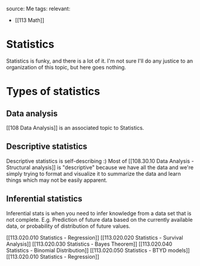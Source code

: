 source: Me
tags: 
relevant: 
- [[113 Math]]

# Statistics

Statistics is funky, and there is a lot of it. I'm not sure I'll do any justice to an organization of this topic, but here goes nothing.

# Types of statistics
## Data analysis
[[108 Data Analysis]] is an associated topic to Statistics. 

## Descriptive statistics
Descriptive statistics is self-describing :) Most of [[108.30.10 Data Analysis - Structural analysis]] is "descriptive" because we have all the data and we're simply trying to format and visualize it to summarize the data and learn things which may not be easily apparent.

## Inferential statistics
Inferential stats is when you need to infer knowledge from a data set that is not complete. E.g. Prediction of future data based on the currently available data, or probability of distribution of future values.

[[113.020.010 Statistics - Regression]]
[[113.020.020 Statistics - Survival Analysis]]
[[113.020.030 Statistics - Bayes Theorem]]
[[113.020.040 Statistics - Binomial Distribution]]
[[113.020.050 Statistics - BTYD models]]
[[113.020.010 Statistics - Regression]]